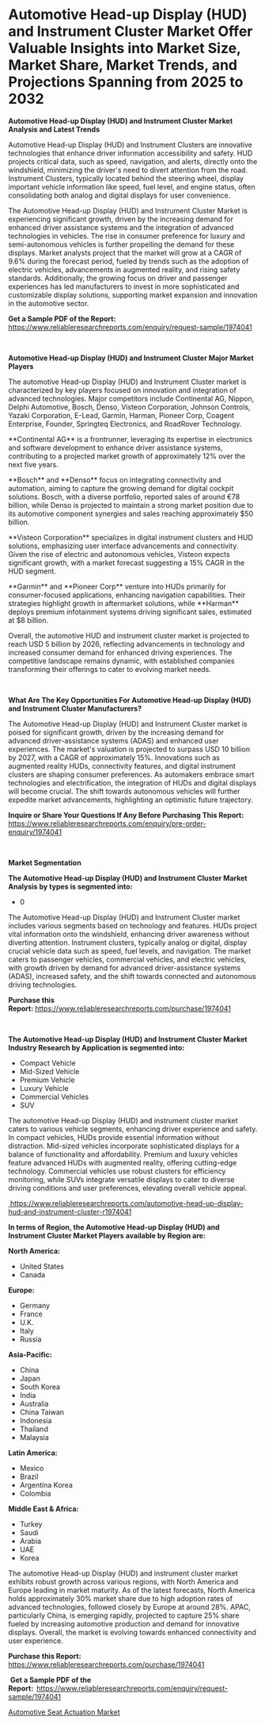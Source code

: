 <p><h1>Automotive Head-up Display (HUD) and Instrument Cluster Market Offer Valuable Insights into Market Size, Market Share, Market Trends, and Projections Spanning from 2025 to 2032</h1></p><p><strong>Automotive Head-up Display (HUD) and Instrument Cluster Market Analysis and Latest Trends</strong></p>
<p><p>Automotive Head-up Display (HUD) and Instrument Clusters are innovative technologies that enhance driver information accessibility and safety. HUD projects critical data, such as speed, navigation, and alerts, directly onto the windshield, minimizing the driver's need to divert attention from the road. Instrument Clusters, typically located behind the steering wheel, display important vehicle information like speed, fuel level, and engine status, often consolidating both analog and digital displays for user convenience.</p><p>The Automotive Head-up Display (HUD) and Instrument Cluster Market is experiencing significant growth, driven by the increasing demand for enhanced driver assistance systems and the integration of advanced technologies in vehicles. The rise in consumer preference for luxury and semi-autonomous vehicles is further propelling the demand for these displays. Market analysts project that the market will grow at a CAGR of 9.6% during the forecast period, fueled by trends such as the adoption of electric vehicles, advancements in augmented reality, and rising safety standards. Additionally, the growing focus on driver and passenger experiences has led manufacturers to invest in more sophisticated and customizable display solutions, supporting market expansion and innovation in the automotive sector.</p></p>
<p><strong>Get a Sample PDF of the Report:&nbsp;</strong> <a href="https://www.reliableresearchreports.com/enquiry/request-sample/1974041?utm_campaign=2279&utm_medium=2&utm_source=Github&utm_content=ia&utm_term=31032025&utm_id=automotive-head-up-display-hud-and-instrument-cluster">https://www.reliableresearchreports.com/enquiry/request-sample/1974041</a></p>
<p>&nbsp;</p>
<p><strong>Automotive Head-up Display (HUD) and Instrument Cluster Major Market Players</strong></p>
<p><p>The automotive Head-up Display (HUD) and Instrument Cluster market is characterized by key players focused on innovation and integration of advanced technologies. Major competitors include Continental AG, Nippon, Delphi Automotive, Bosch, Denso, Visteon Corporation, Johnson Controls, Yazaki Corporation, E-Lead, Garmin, Harman, Pioneer Corp, Coagent Enterprise, Founder, Springteq Electronics, and RoadRover Technology.</p><p>**Continental AG** is a frontrunner, leveraging its expertise in electronics and software development to enhance driver assistance systems, contributing to a projected market growth of approximately 12% over the next five years. </p><p>**Bosch** and **Denso** focus on integrating connectivity and automation, aiming to capture the growing demand for digital cockpit solutions. Bosch, with a diverse portfolio, reported sales of around €78 billion, while Denso is projected to maintain a strong market position due to its automotive component synergies and sales reaching approximately $50 billion.</p><p>**Visteon Corporation** specializes in digital instrument clusters and HUD solutions, emphasizing user interface advancements and connectivity. Given the rise of electric and autonomous vehicles, Visteon expects significant growth, with a market forecast suggesting a 15% CAGR in the HUD segment.</p><p>**Garmin** and **Pioneer Corp** venture into HUDs primarily for consumer-focused applications, enhancing navigation capabilities. Their strategies highlight growth in aftermarket solutions, while **Harman** deploys premium infotainment systems driving significant sales, estimated at $8 billion.</p><p>Overall, the automotive HUD and instrument cluster market is projected to reach USD 5 billion by 2026, reflecting advancements in technology and increased consumer demand for enhanced driving experiences. The competitive landscape remains dynamic, with established companies transforming their offerings to cater to evolving market needs.</p></p>
<p>&nbsp;</p>
<p><strong>What Are The Key Opportunities For Automotive Head-up Display (HUD) and Instrument Cluster Manufacturers?</strong></p>
<p><p>The Automotive Head-up Display (HUD) and Instrument Cluster market is poised for significant growth, driven by the increasing demand for advanced driver-assistance systems (ADAS) and enhanced user experiences. The market's valuation is projected to surpass USD 10 billion by 2027, with a CAGR of approximately 15%. Innovations such as augmented reality HUDs, connectivity features, and digital instrument clusters are shaping consumer preferences. As automakers embrace smart technologies and electrification, the integration of HUDs and digital displays will become crucial. The shift towards autonomous vehicles will further expedite market advancements, highlighting an optimistic future trajectory.</p></p>
<p><strong>Inquire or Share Your Questions If Any Before Purchasing This Report:</strong> <a href="https://www.reliableresearchreports.com/enquiry/pre-order-enquiry/1974041?utm_campaign=2279&utm_medium=2&utm_source=Github&utm_content=ia&utm_term=31032025&utm_id=automotive-head-up-display-hud-and-instrument-cluster">https://www.reliableresearchreports.com/enquiry/pre-order-enquiry/1974041</a></p>
<p>&nbsp;</p>
<p><strong>Market Segmentation</strong></p>
<p><strong>The Automotive Head-up Display (HUD) and Instrument Cluster Market Analysis by types is segmented into:</strong></p>
<p><ul><li>0</li></ul></p>
<p><p>The Automotive Head-up Display (HUD) and Instrument Cluster market includes various segments based on technology and features. HUDs project vital information onto the windshield, enhancing driver awareness without diverting attention. Instrument clusters, typically analog or digital, display crucial vehicle data such as speed, fuel levels, and navigation. The market caters to passenger vehicles, commercial vehicles, and electric vehicles, with growth driven by demand for advanced driver-assistance systems (ADAS), increased safety, and the shift towards connected and autonomous driving technologies.</p></p>
<p><strong>Purchase this Report:&nbsp;</strong><a href="https://www.reliableresearchreports.com/purchase/1974041?utm_campaign=2279&utm_medium=2&utm_source=Github&utm_content=ia&utm_term=31032025&utm_id=automotive-head-up-display-hud-and-instrument-cluster">https://www.reliableresearchreports.com/purchase/1974041</a></p>
<p>&nbsp;</p>
<p><strong>The Automotive Head-up Display (HUD) and Instrument Cluster Market Industry Research by Application is segmented into:</strong></p>
<p><ul><li>Compact Vehicle</li><li>Mid-Sized Vehicle</li><li>Premium Vehicle</li><li>Luxury Vehicle</li><li>Commercial Vehicles</li><li>SUV</li></ul></p>
<p><p>The automotive Head-up Display (HUD) and instrument cluster market caters to various vehicle segments, enhancing driver experience and safety. In compact vehicles, HUDs provide essential information without distraction. Mid-sized vehicles incorporate sophisticated displays for a balance of functionality and affordability. Premium and luxury vehicles feature advanced HUDs with augmented reality, offering cutting-edge technology. Commercial vehicles use robust clusters for efficiency monitoring, while SUVs integrate versatile displays to cater to diverse driving conditions and user preferences, elevating overall vehicle appeal.</p></p>
<p><a href="https://www.reliableresearchreports.com/automotive-head-up-display-hud-and-instrument-cluster-r1974041?utm_campaign=2279&utm_medium=2&utm_source=Github&utm_content=ia&utm_term=31032025&utm_id=automotive-head-up-display-hud-and-instrument-cluster">&nbsp;https://www.reliableresearchreports.com/automotive-head-up-display-hud-and-instrument-cluster-r1974041</a></p>
<p><strong>In terms of Region, the Automotive Head-up Display (HUD) and Instrument Cluster Market Players available by Region are:</strong></p>
<p>
    <p> <strong> North America: </strong>
        <ul>
            <li>United States</li>
            <li>Canada</li>
        </ul>
        </p> 
    <p> <strong> Europe: </strong>
        <ul>
            <li>Germany</li>
            <li>France</li>
            <li>U.K.</li>
            <li>Italy</li>
            <li>Russia</li>
        </ul>
        </p> 
    <p> <strong> Asia-Pacific: </strong>
        <ul>
            <li>China</li>
            <li>Japan</li>
            <li>South Korea</li>
            <li>India</li>
            <li>Australia</li>
            <li>China Taiwan</li>
            <li>Indonesia</li>
            <li>Thailand</li>
            <li>Malaysia</li>
        </ul>
        </p> 
    <p> <strong> Latin America: </strong>
        <ul>
            <li>Mexico</li>
            <li>Brazil</li>
            <li>Argentina Korea</li>
            <li>Colombia</li>
        </ul>
        </p> 
    <p> <strong> Middle East & Africa: </strong>
        <ul>
            <li>Turkey</li>
            <li>Saudi</li>
            <li>Arabia</li>
            <li>UAE</li>
            <li>Korea</li>
        </ul>
    </p>
    </p>
<p><p>The automotive Head-up Display (HUD) and instrument cluster market exhibits robust growth across various regions, with North America and Europe leading in market maturity. As of the latest forecasts, North America holds approximately 30% market share due to high adoption rates of advanced technologies, followed closely by Europe at around 28%. APAC, particularly China, is emerging rapidly, projected to capture 25% share fueled by increasing automotive production and demand for innovative displays. Overall, the market is evolving towards enhanced connectivity and user experience.</p></p>
<p><strong>Purchase this Report: </strong><a href="https://www.reliableresearchreports.com/purchase/1974041?utm_campaign=2279&utm_medium=2&utm_source=Github&utm_content=ia&utm_term=31032025&utm_id=automotive-head-up-display-hud-and-instrument-cluster">https://www.reliableresearchreports.com/purchase/1974041</a></p>
<p>&nbsp;<strong>Get a Sample PDF of the Report:&nbsp;&nbsp;</strong><a href="https://www.reliableresearchreports.com/enquiry/request-sample/1974041?utm_campaign=2279&utm_medium=2&utm_source=Github&utm_content=ia&utm_term=31032025&utm_id=automotive-head-up-display-hud-and-instrument-cluster">https://www.reliableresearchreports.com/enquiry/request-sample/1974041</a></p>
<p><strong></strong></p>
<p><p><a href="https://github.com/NarcisoFerry/Market-Research-Report-List-2/blob/main/automotive-seat-actuation-market.md?utm_campaign=2279&utm_medium=2&utm_source=Github&utm_content=ia&utm_term=31032025&utm_id=automotive-head-up-display-hud-and-instrument-cluster">Automotive Seat Actuation Market</a></p></p>